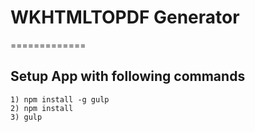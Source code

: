# WKHTMLTOPDF Generator
=============

## Setup App with following commands
    1) npm install -g gulp
    2) npm install
    3) gulp
    